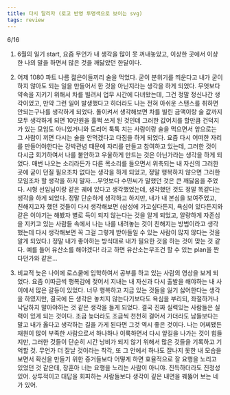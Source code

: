 ```yaml
---
title: 다시 달리자 (로고 반영 투명색으로 보이는 svg)
tags: review
---
```

6/16

1. 6월의 일기 start, 요즘 무언가 내 생각을 많이 못 꺼내놓았고, 이상한 곳에서 이상한 나의 말을 하면서 많은 것을 깨닳았던 한달이다.

2. 어제 1080 파트 나름 젊은이들끼리 술을 먹었다. 굳이 분위기를 띄운다고 내가 굳이 하지 않아도 되는 일을 만들어서 한 것을 아닌지라는 생각을 하게 되었다. 무엇보다 약속을 지키기 위해서 차를 빌려서 업무 시간에 다녀왔는데, 그건 정말 정신나간 생각이었고, 만약 그런 일이 발생했다고 하더라도 나는 전혀 아쉬운 스탠스를 취하면 안되는구나를 생각하게 되었다. 돌이켜서 생각해보면 차를 빌린 금액이랑 술 값까지 모두 생각하게 되면 10만원을 훌쩍 쓰게 된 것인데 그러한 값어치를 할만큼 건덕지가 있는 모임도 아니었거니와 도리어 툭툭 치는 사람이랑 술을 먹으면서 앞으로는 그 사람이 끼면 다시는 술을 안먹겠다고 다짐을 하게 되었다. 요즘 다시 어떠한 자리를 만들어야한다는 강박관념 때문에 자리를 만들고 참여하고 있는데, 그러한 것이 다시금 회기하여서 나를 불안하고 우울하게 만드는 것은 아닌가라는 생각을 하게 되었다. 매번 나오는 소리라든가 다른 목소리를 들으면서 위축되는 내 자신의 그러한 곳에 굳이 던질 필요조차 없다는 생각을 하게 되었고, 정말 행복하지 않으면 그러한 모임조차 할 생각을 하지 말자....무엇보다 수민씨가 말했던 것은 큰 깨닳음을 주었다. 시형 선임님이랑 같은 궤에 있다고 생각했었는데, 생각했던 것도 정말 똑같다는 생각을 하게 되었다. 정말 단순하게 생각하고 하지만, 내가 내 본심을 보여주었고, 친해지고자 했던 것들이 다시 생각해보면 (삼성에 가고싶다든지, 욕심이 있다든지와 같은 이야기는 해봤자 별로 득이 되지 않는다는 것을 알게 되었고, 알량하게 자존심을 지키고 있는 사람들 속에서 나는 나를 내려놓는 것이 친해지는 방법이라고 생각했는데 다시 생각해보면 꼭 그걸 그렇게 받아들일 수 있는 사람이 많지 않다는 것을 알게 되었다.) 정말 내가 좋아하는 방식대로 내가 필요한 것을 하는 것이 맞는 것 같다. 예를 들어 유산소를 해야겠다! 라고 하면 유산소는무조건 할 수 있는 plan을 짠다던가와 같은...

3. 비교적 늦은 나이에 로스쿨에 입학하여서 공부를 하고 있는 사람의 영상을 보게 되었다. 요즘 이따금씩 행복감에 젖어서 지내는 내 자신과 다시 출발을 해야하는 내 사이에서 많은 갈등이 있었다. 너무 행복하고 지금 있는 것들을 잃기 싫어한다는 생각을 하였지만, 결국에 든 생각은 놓치지 않는다기보다도 욕심을 부리되, 좌절하거나 낙담하지 말아야하는 것 같은 생각을 들게 되었다. 결국 진짜 실력있는 사람들은 실력이 있게 되는 것이다. 조금 늦더라도 조금씩 천천히 걸어서 가더라도 남들보다는 말고 내가 옳다고 생각하는 길을 가게 된다면 그것 역시 좋은 것이다. 나는 어찌됐든 재원이 많이 부족한 사람으로서 하나하나 이룩하면서 다시 앞길을 나가는 것이 힘들지만, 그러한 것들이 단순히 시간 낭비가 되지 않기 위해서 많은 것들을 기록하고 기억할 것. 무언가 더 잘날 것이라는 착각, 또 그 안에서 하나도 잘나지 못한 내 모습을 보면서 확신을 만들기 위한 증거들보다 어떻게 하면 효율적으로 잘 요행을 노리고 있었던 것 같은데, 장훈아 너는 요행을 노리는 사람이 아니야. 진득하더라도 진정성있어. 상투적이고 대답을 회피하는 사람들보다 생각이 깊은 내면을 꿰뚫어 보는 네가 있어.